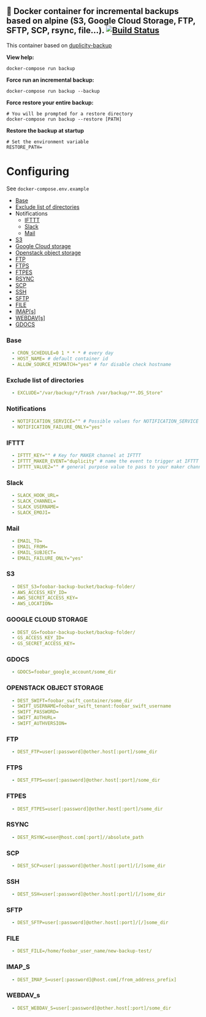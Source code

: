 💾 Docker container for incremental backups based on alpine (S3, Google Cloud Storage, FTP, SFTP, SCP, rsync, file...). [![Build Status](https://travis-ci.org/lagun4ik/docker-backup.svg?branch=master)](https://travis-ci.org/lagun4ik/docker-backup)
-------------

This container based on [duplicity-backup](https://github.com/zertrin/duplicity-backup)

**View help:**

    docker-compose run backup

**Force run an incremental backup:**

    docker-compose run backup --backup

**Force restore your entire backup:**

    # You will be prompted for a restore directory
    docker-compose run backup --restore [PATH]
    
**Restore the backup at startup**
    
    # Set the environment variable
    RESTORE_PATH=

# Configuring

See `docker-compose.env.example`

* [Base](#base)
* [Exclude list of directories](#exclude-list-of-directories)
* Notifications
  * [IFTTT](#IFTTT)
  * [Slack](#Slack)
  * [Mail](#Mail)
* [S3](#s3)
* [Google Cloud storage](#google-cloud-storage)
* [Openstack object storage](#openstack-object-storage)
* [FTP](#ftp)
* [FTPS](#ftps)
* [FTPES](#ftpes)
* [RSYNC](#rsync)
* [SCP](#scp)
* [SSH](#ssh)
* [SFTP](#sftp)
* [FILE](#file)
* [IMAP[s]](#imap_s)
* [WEBDAV[s]](#webdav_s)
* [GDOCS](#gdocs)

### Base
```yml
  - CRON_SCHEDULE=0 1 * * * # every day
  - HOST_NAME= # default container id
  - ALLOW_SOURCE_MISMATCH="yes" # for disable check hostname
```
### Exclude list of directories
```yml
  - EXCLUDE="/var/backup/*/Trash /var/backup/**.DS_Store"
```

### Notifications
```yml
  - NOTIFICATION_SERVICE="" # Possible values for NOTIFICATION_SERVICE are slack, ifttt
  - NOTIFICATION_FAILURE_ONLY="yes"
```

### IFTTT
```yml
  - IFTTT_KEY="" # Key for MAKER channel at IFTTT
  - IFTTT_MAKER_EVENT="duplicity" # name the event to trigger at IFTTT Maker Channel
  - IFTTT_VALUE2="" # general purpose value to pass to your maker channel (optional)
```

### Slack
```yml
  - SLACK_HOOK_URL=
  - SLACK_CHANNEL=
  - SLACK_USERNAME=
  - SLACK_EMOJI=
```

### Mail
```yml
  - EMAIL_TO=
  - EMAIL_FROM=
  - EMAIL_SUBJECT=
  - EMAIL_FAILURE_ONLY="yes"
```

### S3
```yml
  - DEST_S3=foobar-backup-bucket/backup-folder/
  - AWS_ACCESS_KEY_ID=
  - AWS_SECRET_ACCESS_KEY=
  - AWS_LOCATION=
```

### GOOGLE CLOUD STORAGE
```yml
  - DEST_GS=foobar-backup-bucket/backup-folder/
  - GS_ACCESS_KEY_ID=
  - GS_SECRET_ACCESS_KEY=
```

### GDOCS
```yml
  - GDOCS=foobar_google_account/some_dir
```


### OPENSTACK OBJECT STORAGE
```yml
  - DEST_SWIFT=foobar_swift_container/some_dir
  - SWIFT_USERNAME=foobar_swift_tenant:foobar_swift_username
  - SWIFT_PASSWORD=
  - SWIFT_AUTHURL=
  - SWIFT_AUTHVERSION=
```

### FTP
```yml
  - DEST_FTP=user[:password]@other.host[:port]/some_dir
```

### FTPS
```yml
  - DEST_FTPS=user[:password]@other.host[:port]/some_dir
```

### FTPES
```yml
  - DEST_FTPES=user[:password]@other.host[:port]/some_dir
```

### RSYNC
```yml
  - DEST_RSYNC=user@host.com[:port]//absolute_path
```

### SCP
```yml
  - DEST_SCP=user[:password]@other.host[:port]/[/]some_dir
```

### SSH
```yml
  - DEST_SSH=user[:password]@other.host[:port]/[/]some_dir
```

### SFTP
```yml
  - DEST_SFTP=user[:password]@other.host[:port]/[/]some_dir
```

### FILE
```yml
  - DEST_FILE=/home/foobar_user_name/new-backup-test/
```

### IMAP_S
```yml
  - DEST_IMAP_S=user[:password]@host.com[/from_address_prefix]
```

### WEBDAV_s
```yml
  - DEST_WEBDAV_S=user[:password]@other.host[:port]/some_dir
```
